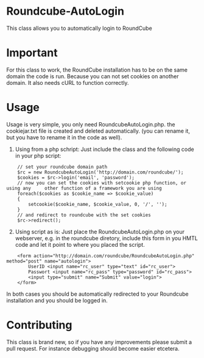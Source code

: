Roundcube-AutoLogin
===================

This class allows you to automatically login to RoundCube

# Important

For this class to work, the RoundCube installation has to be on the same domain the code is run. Because you can not set cookies on another domain. It also needs cURL to function correctly.

# Usage

Usage is very simple, you only need RoundcubeAutoLogin.php. the cookiejar.txt file is created and deleted automatically.
(you can rename it, but you have to rename it in the code as well). 

1. Using from a php schript:
Just include the class and the following code in your php script:

```
    // set your roundcube domain path
    $rc = new RoundcubeAutoLogin('http://domain.com/roundcube/');
    $cookies = $rc->login('email', 'password');
    // now you can set the cookies with setcookie php function, or using any     other function of a framework you are using
    foreach($cookies as $cookie_name => $cookie_value)
    {
        setcookie($cookie_name, $cookie_value, 0, '/', '');
    }
    // and redirect to roundcube with the set cookies
    $rc->redirect();
```

2. Using script as is:
Just place the RoundcubeAutoLogin.php on your webserver, e.g. in the roundcube diretory,
include this form in you HMTL code and let it point to where you placed the script.

```
    <form action="http://domain.com/roundcube/RoundcubeAutoLogin.php" method="post" name="autologin">
        UserID <input name="rc_user" type="text" id="rc_user">
        Passwort <input name="rc_pass" type="password" id="rc_pass">
        <input type="submit" name="Submit" value="login">
    </form>
```
In both cases you should be automatically redirected to your Roundcube installation and you should be logged in.

# Contributing

This class is brand new, so if you have any improvements please submit a pull request. For instance debugging should become easier etcetera.
